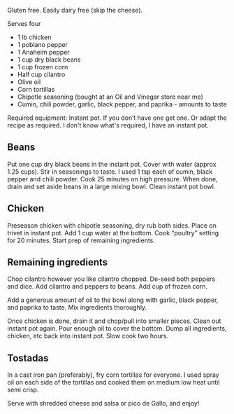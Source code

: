 Gluten free. Easily dairy free (skip the cheese).

Serves four

- 1 lb chicken
- 1 poblano pepper
- 1 Anaheim pepper 
- 1 cup dry black beans
- 1 cup frozen corn
- Half cup cilantro
- Olive oil
- Corn tortillas
- Chipotle seasoning (bought at an Oil and Vinegar store near me)
- Cumin, chili powder, garlic, black pepper, and paprika - amounts to taste

Required equipment: Instant pot. If you don’t have one get one. Or adapt the recipe as required. I don't know what's required, I have an instant pot.

## Beans

Put one cup dry black beans in the instant pot. Cover with water (approx 1.25 cups). Stir in seasonings to taste. I used 1 tsp each of cumin, black pepper and chili powder. Cook 25 minutes on high pressure. When done, drain and set aside beans in a large mixing bowl. Clean instant pot bowl. 

## Chicken

Preseason chicken with chipotle seasoning, dry rub both sides. Place on trivet in instant pot. Add 1 cup water at the bottom. Cook “poultry” setting for 20 minutes. Start prep of remaining ingredients. 

## Remaining ingredients

Chop cilantro however you like cilantro chopped. De-seed both peppers and dice. Add cilantro and peppers to beans. Add cup of frozen corn. 

Add a generous amount of oil to the bowl along with garlic, black pepper, and paprika to taste. Mix ingredients thoroughly. 

Once chicken is done, drain it and chop/pull into smaller pieces. Clean out instant pot again. Pour enough oil to cover the bottom. Dump all ingredients, chicken, etc back into instant pot. Slow cook two hours. 

## Tostadas

In a cast iron pan (preferably), fry corn tortillas for everyone. I used spray oil on each side of the tortillas and cooked them on medium low heat until semi crisp. 

Serve with shredded cheese and salsa or pico de Gallo, and enjoy!
